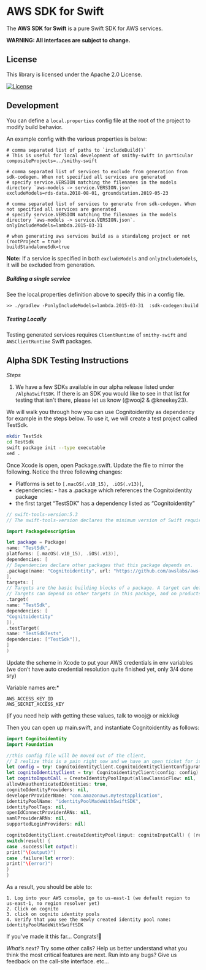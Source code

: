 # AWS SDK for Swift

The **AWS SDK for Swift** is a pure Swift SDK for AWS services.

**WARNING: All interfaces are subject to change.**

## License

This library is licensed under the Apache 2.0 License. 

[![License][apache-badge]][apache-url]

[apache-badge]: https://img.shields.io/badge/License-Apache%202.0-blue.svg
[apache-url]: LICENSE


## Development

You can define a `local.properties` config file at the root of the project to modify build behavior. 

An example config with the various properties is below:

```
# comma separated list of paths to `includeBuild()`
# This is useful for local development of smithy-swift in particular 
compositeProjects=../smithy-swift

# comma separated list of services to exclude from generation from sdk-codegen. When not specified all services are generated
# specify service.VERSION matching the filenames in the models directory `aws-models -> service.VERSION.json`
excludeModels=rds-data.2018-08-01, groundstation.2019-05-23 

# comma separated list of services to generate from sdk-codegen. When not specified all services are generated
# specify service.VERSION matching the filenames in the models directory `aws-models -> service.VERSION.json`.
onlyIncludeModels=lambda.2015-03-31

# when generating aws services build as a standalong project or not (rootProject = true)
buildStandaloneSdk=true
```

**Note:** If a service is specified in both `excludeModels` and `onlyIncludeModels`, it will be excluded from generation. 


##### Building a single service
See the local.properties definition above to specify this in a config file.

```
>> ./gradlew -PonlyIncludeModels=lambda.2015-03-31  :sdk-codegen:build
```

##### Testing Locally
Testing generated services requires `ClientRuntime` of `smithy-swift` and `AWSClientRuntime` Swift packages.

## Alpha SDK Testing Instructions
*Steps*

1. We have a few SDKs available in our alpha release listed under `/AlphaSwiftSDK`. If there is an SDK you would like to see in that list for testing that isn't there, please let us know (@wooj2 & @kneekey23). 

We will walk you through how you can use Cognitoidentity  as dependency for example in the steps below.  To use it, we will create a test project called TestSdk.

```bash
mkdir TestSdk
cd TestSdk
swift package init --type executable
xed .
```

Once Xcode is open, open Package.swift.  Update the file to mirror the following.  Notice the three following changes:

* Platforms is set to `[.macOS(.v10_15), .iOS(.v13)]`,
* dependencies: - has a .package which references the Cognitoidentity package
* the first target “TestSDK” has a dependency listed as “Cognitoidentity”

```swift
// swift-tools-version:5.3
// The swift-tools-version declares the minimum version of Swift required to build this package.

import PackageDescription

let package = Package(
name: "TestSdk",
platforms: [.macOS(.v10_15), .iOS(.v13)],
dependencies: [
// Dependencies declare other packages that this package depends on.
.package(name: "Cognitoidentity", url: "https://github.com/awslabs/aws-sdk-swift", .branch("release-1.1.0-alpha")),
],
targets: [
// Targets are the basic building blocks of a package. A target can define a module or a test suite.
// Targets can depend on other targets in this package, and on products in packages this package depends on.
.target(
name: "TestSdk",
dependencies: [
"Cognitoidentity"
]),
.testTarget(
name: "TestSdkTests",
dependencies: ["TestSdk"]),
]
)
```

Update the scheme in Xcode to put your AWS credentials in env variables (we don’t have auto credential resolution quite finished yet, only 3/4 done sry)

Variable names are:*
```
AWS_ACCESS_KEY_ID
AWS_SECRET_ACCESS_KEY
```
(if you need help with getting these values, talk to wooj@ or nickik@

Then you can open up main.swift, and instantiate Cognitoidentity as follows:

```swift
import Cognitoidentity
import Foundation

//this config file will be moved out of the client,
// I realize this is a pain right now and we have an open ticket for it.
let config = try! CognitoidentityClient.CognitoidentityClientConfiguration.default()
let cognitoIdentityClient = try! CognitoidentityClient(config: config)
let cognitoInputCall = CreateIdentityPoolInput(allowClassicFlow: nil,
allowUnauthenticatedIdentities: true,
cognitoIdentityProviders: nil,
developerProviderName: "com.amazonaws.mytestapplication",
identityPoolName: "identityPoolMadeWithSwiftSDK",
identityPoolTags: nil,
openIdConnectProviderARNs: nil,
samlProviderARNs: nil,
supportedLoginProviders: nil)

cognitoIdentityClient.createIdentityPool(input: cognitoInputCall) { (result) in
switch(result) {
case .success(let output):
print("\(output)")
case .failure(let error):
print("\(error)")
}
}
```

As a result, you should be able to:

    1. Log into your AWS console, go to us-east-1 (we default region to us-east-1, no region resolver yet)
    2. Click on cognito
    3. click on cognito identity pools
    4. Verify that you see the newly created identity pool name: identityPoolMadeWithSwiftSDK


If you’ve made it this far... Congrats!🎉

*What’s next?*
Try some other calls?  Help us better understand what you think the most critical features are next.  Run into any bugs? Give us feedback on the call-site interface. etc...